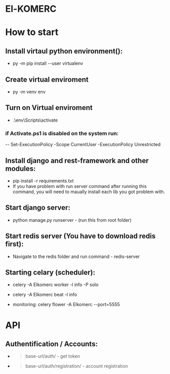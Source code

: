 # El-KOMERC

# How to start
## Install virtaul python environment():
- py -m pip install --user virtualenv

## Create virtual enviroment
- py -m venv env

## Turn on Virtual enviroment
- .\env\Scripts\activate
### if Activate.ps1 is disabled on the system run:
-- Set-ExecutionPolicy -Scope CurrentUser -ExecutionPolicy Unrestricted

## Install django and rest-framework and other modules:
- pip install -r requirements.txt
- If you have problem with run server command after running this command, you will need to maually install each lib you got problem with. 

## Start django server:
- python manage.py runserver - (run this from root folder)
## Start redis server (You have to download redis first):
- Navigate to the redis folder and run command - redis-server

## Starting celary (scheduler):

- celery -A Elkomerc worker -l info -P solo
- celery -A Elkomerc beat -l info

- monitoring: celery flower -A Elkomerc --port=5555 

# API 

## Authentification / Accounts:
- >base-url/auth/   - get token
- >base-url/auth/registration/ - account registration


